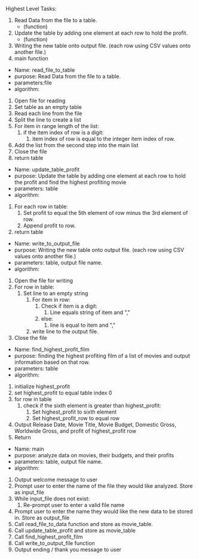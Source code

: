 Highest Level Tasks:
1. Read Data from the file to a table. 
   - (function)
2. Update the table by adding one element at each row to hold the profit. 
   - (function)
3. Writing the new table onto output file. (each row using CSV values onto another file.)
4. main function


* Name: read_file_to_table
* purpose: Read Data from the file to a table. 
* parameters:file
* algorithm:
1. Open file for reading
2. Set table as an empty table
3. Read each line from the file 
4. Split the line to create a list
5. For item in range length of the list:
   1. if the item index of row is a digit:
      1. item index of row is equal to the integer item index of row.
6. Add the list from the second step into the main list
7. Close the file
8. return table



* Name: update_table_profit
* purpose: Update the table by adding one element at each row to hold the profit and find the highest profiting movie
* parameters: table
* algorithm:
1. For each row in table:
   1. Set profit to equal the 5th element of row minus the 3rd element of row.
   2. Append profit to row.
2. return table

* Name: write_to_output_file
* purpose: Writing the new table onto output file. (each row using CSV values onto another file.)
* parameters: table, output file name.
* algorithm:
1. Open the file for writing
2. For row in table:
   1. Set line to an empty string
      1. For item in row:
         1. Check if item is a digit:
            1. Line equals string of item and ","
         2. else:
            1. line is equal to item and ","
      2. write line to the output file. 
3. Close the file


* Name: find_highest_profit_film
* purpose: finding the highest profiting film of a list of movies and output information based on that row.
* parameters: table
* algorithm:
1. initialize highest_profit
2. set highest_profit to equal table index 0
3. for row in table
   1. check if the sixth element is greater than highest_profit:
      1. Set highest_profit to sixth element
      2. Set highest_profit_row to equal row
4. Output Release Date, Movie Title, Movie Budget, Domestic Gross, Worldwide Gross, and profit of highest_profit row
5. Return


* Name: main
* purpose: analyze data on movies, their budgets, and their profits
* parameters: table, output file name.
* algorithm:
1. Output welcome message to user
2. Prompt user to enter the name of the file they would like analyzed. Store as input_file
3. While input_file does not exist:
   1. Re-prompt user to enter a valid file name
4. Prompt user to enter the name they would like the new data to be stored in. Store as output_file
5. Call read_file_to_data function and store as movie_table.
6. Call update_table_profit and store as movie_table
7. Call find_highest_profit_film
8. Call write_to_output_file function
9. Output ending / thank you message to user

